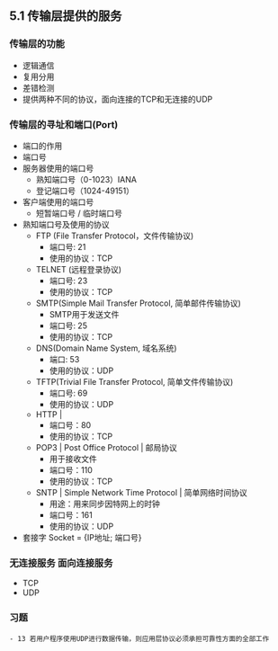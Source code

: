 ## 5.1 传输层提供的服务
### 传输层的功能
- 逻辑通信
- 复用分用
- 差错检测
- 提供两种不同的协议，面向连接的TCP和无连接的UDP
### 传输层的寻址和端口(Port)
- 端口的作用
- 端口号
- 服务器使用的端口号
    - 熟知端口号（0-1023）IANA
    - 登记端口号（1024-49151）
- 客户端使用的端口号
    - 短暂端口号 / 临时端口号
- 熟知端口号及使用的协议
    - FTP (File Transfer Protocol，文件传输协议)
        - 端口号: 21
        - 使用的协议：TCP
    - TELNET (远程登录协议)
        - 端口号: 23
        - 使用的协议：TCP
    - SMTP(Simple Mail Transfer Protocol, 简单邮件传输协议)
        - SMTP用于发送文件
        - 端口号: 25
        - 使用的协议：TCP
    - DNS(Domain Name System, 域名系统)
        - 端口: 53   
        - 使用的协议：UDP
    - TFTP(Trivial File Transfer Protocol, 简单文件传输协议)
        - 端口号: 69
        - 使用的协议：UDP
    - HTTP | 
        - 端口号：80
        - 使用的协议：TCP
    - POP3 | Post Office Protocol | 邮局协议
        - 用于接收文件
        - 端口号：110
        - 使用的协议：TCP
    - SNTP | Simple Network Time Protocol | 简单网络时间协议
        - 用途：用来同步因特网上的时钟
        - 端口号：161
        - 使用的协议：UDP
- 套接字 Socket = {IP地址; 端口号}
### 无连接服务 面向连接服务
- TCP
- UDP
### 习题
    - 13 若用户程序使用UDP进行数据传输，则应用层协议必须承担可靠性方面的全部工作
